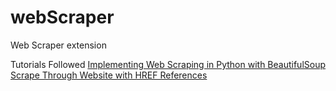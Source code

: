 # webScraper
Web Scraper extension

Tutorials Followed
[Implementing Web Scraping in Python with BeautifulSoup](https://www.geeksforgeeks.org/implementing-web-scraping-python-beautiful-soup/)
[Scrape Through Website with HREF References](https://stackoverflow.com/questions/19429126/scrape-through-website-with-href-references)
